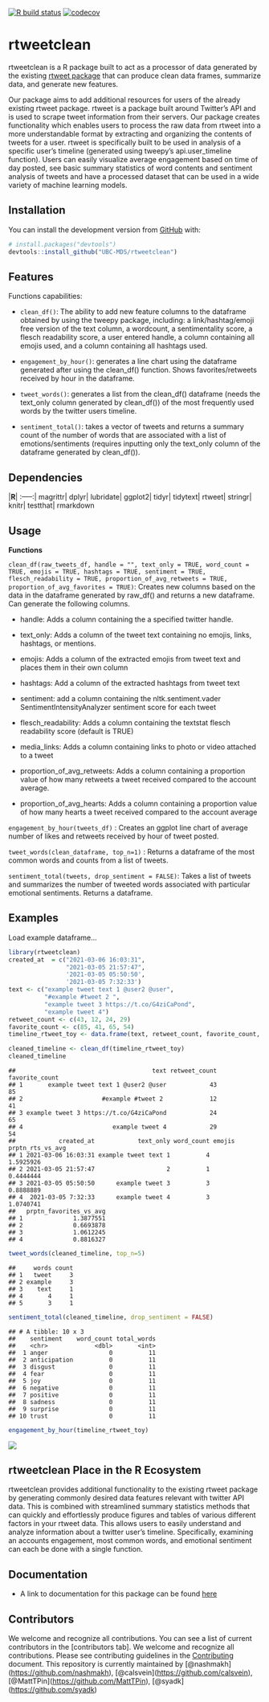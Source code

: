 
<!-- badges: start -->

[![R build
status](https://github.com/UBC-MDS/rtweetclean/workflows/R-CMD-check/badge.svg)](https://github.com/UBC-MDS/rtweetclean/actions)
[![codecov](https://codecov.io/gh/UBC-MDS/rtweetclean/branch/main/graph/badge.svg?token=TSE8L6CH45)](https://codecov.io/gh/UBC-MDS/rtweetclean)
<!-- badges: end -->

# rtweetclean

rtweetclean is a R package built to act as a processor of data generated
by the existing [rtweet
package](https://www.rdocumentation.org/packages/rtweet/versions/0.4.0)
that can produce clean data frames, summarize data, and generate new
features.

Our package aims to add additional resources for users of the already
existing rtweet package. rtweet is a package built around Twitter’s API
and is used to scrape tweet information from their servers. Our package
creates functionality which enables users to process the raw data from
rtweet into a more understandable format by extracting and organizing
the contents of tweets for a user. rtweet is specifically built to be
used in analysis of a specific user’s timeline (generated using tweepy’s
api.user\_timeline function). Users can easily visualize average
engagement based on time of day posted, see basic summary statistics of
word contents and sentiment analysis of tweets and have a processed
dataset that can be used in a wide variety of machine learning models.

## Installation

You can install the development version from
[GitHub](https://github.com/) with:

``` r
# install.packages("devtools")
devtools::install_github("UBC-MDS/rtweetclean")
```

## Features

Functions capabilities:

  - `clean_df()`: The ability to add new feature columns to the
    dataframe obtained by using the tweepy package, including: a
    link/hashtag/emoji free version of the text column, a wordcount, a
    sentimentality score, a flesch readability score, a user entered
    handle, a column containing all emojis used, and a column containing
    all hashtags used.

  - `engagement_by_hour()`: generates a line chart using the dataframe
    generated after using the clean\_df() function. Shows
    favorites/retweets received by hour in the dataframe.

  - `tweet_words()`: generates a list from the clean\_df() dataframe
    (needs the text\_only column generated by clean\_df()) of the most
    frequently used words by the twitter users timeline.

  - `sentiment_total()`: takes a vector of tweets and returns a summary
    count of the number of words that are associated with a list of
    emotions/sentiments (requires inputting only the text\_only column
    of the dataframe generated by clean\_df()).

## Dependencies

|**R**| :—–:| magrittr| dplyr| lubridate| ggplot2| tidyr| tidytext|
rtweet| stringr| knitr| testthat| rmarkdown

## Usage

**Functions**

`clean_df(raw_tweets_df, handle = "", text_only = TRUE, word_count =
TRUE, emojis = TRUE, hashtags = TRUE, sentiment = TRUE,
flesch_readability = TRUE, proportion_of_avg_retweets = TRUE,
proportion_of_avg_favorites = TRUE)`: Creates new columns based on the
data in the dataframe generated by raw\_df() and returns a new
dataframe. Can generate the following columns.

  - handle: Adds a column containing the a specified twitter handle.

  - text\_only: Adds a column of the tweet text containing no emojis,
    links, hashtags, or mentions.

  - emojis: Adds a column of the extracted emojis from tweet text and
    places them in their own column

  - hashtags: Add a column of the extracted hashtags from tweet text

  - sentiment: add a column containing the nltk.sentiment.vader
    SentimentIntensityAnalyzer sentiment score for each tweet

  - flesch\_readability: Adds a column containing the textstat flesch
    readability score (default is TRUE)

  - media\_links: Adds a column containing links to photo or video
    attached to a tweet

  - proportion\_of\_avg\_retweets: Adds a column containing a proportion
    value of how many retweets a tweet received compared to the account
    average.

  - proportion\_of\_avg\_hearts: Adds a column containing a proportion
    value of how many hearts a tweet received compared to the account
    average

`engagement_by_hour(tweets_df)` : Creates an ggplot line chart of
average number of likes and retweets received by hour of tweet posted.

`tweet_words(clean_dataframe, top_n=1)` : Returns a dataframe of the
most common words and counts from a list of tweets.

`sentiment_total(tweets, drop_sentiment = FALSE)`: Takes a list of
tweets and summarizes the number of tweeted words associated with
particular emotional sentiments. Returns a dataframe.

## Examples

Load example dataframe…

``` r
library(rtweetclean)
created_at  = c("2021-03-06 16:03:31",
                "2021-03-05 21:57:47",
                '2021-03-05 05:50:50',
                '2021-03-05 7:32:33')
text <- c("example tweet text 1 @user2 @user",
          "#example #tweet 2 ",
          "example tweet 3 https://t.co/G4ziCaPond",
          "example tweet 4")
retweet_count <- c(43, 12, 24, 29)
favorite_count <- c(85, 41, 65, 54)
timeline_rtweet_toy <- data.frame(text, retweet_count, favorite_count, created_at)
```

``` r
cleaned_timeline <- clean_df(timeline_rtweet_toy)
cleaned_timeline
```

    ##                                      text retweet_count favorite_count
    ## 1       example tweet text 1 @user2 @user            43             85
    ## 2                      #example #tweet 2             12             41
    ## 3 example tweet 3 https://t.co/G4ziCaPond            24             65
    ## 4                         example tweet 4            29             54
    ##            created_at            text_only word_count emojis prptn_rts_vs_avg
    ## 1 2021-03-06 16:03:31 example tweet text 1          4               1.5925926
    ## 2 2021-03-05 21:57:47                    2          1               0.4444444
    ## 3 2021-03-05 05:50:50      example tweet 3          3               0.8888889
    ## 4  2021-03-05 7:32:33      example tweet 4          3               1.0740741
    ##   prptn_favorites_vs_avg
    ## 1              1.3877551
    ## 2              0.6693878
    ## 3              1.0612245
    ## 4              0.8816327

``` r
tweet_words(cleaned_timeline, top_n=5)
```

    ##     words count
    ## 1   tweet     3
    ## 2 example     3
    ## 3    text     1
    ## 4       4     1
    ## 5       3     1

``` r
sentiment_total(cleaned_timeline, drop_sentiment = FALSE)
```

    ## # A tibble: 10 x 3
    ##    sentiment    word_count total_words
    ##    <chr>             <dbl>       <int>
    ##  1 anger                 0          11
    ##  2 anticipation          0          11
    ##  3 disgust               0          11
    ##  4 fear                  0          11
    ##  5 joy                   0          11
    ##  6 negative              0          11
    ##  7 positive              0          11
    ##  8 sadness               0          11
    ##  9 surprise              0          11
    ## 10 trust                 0          11

``` r
engagement_by_hour(timeline_rtweet_toy)
```

![](README_files/figure-gfm/unnamed-chunk-1-1.png)<!-- -->

## rtweetclean Place in the R Ecosystem

rtweetclean provides additional functionality to the existing rtweet
package by generating commonly desired data features relevant with
twitter API data. This is combined with streamlined summary statistics
methods that can quickly and effortlessly produce figures and tables of
various different factors in your rtweet data. This allows users to
easily understand and analyze information about a twitter user’s
timeline. Specifically, examining an accounts engagement, most common
words, and emotional sentiment can each be done with a single function.

## Documentation

  - A link to documentation for this package can be found
    [here](https://ubc-mds.github.io/rtweetclean/)

## Contributors

We welcome and recognize all contributions. You can see a list of
current contributors in the \[contributors tab\]. We welcome and
recognize all contributions. Please see contributing guidelines in the
[Contributing](https://github.com/UBC-MDS/rtweetclean/blob/main/.github/CONTRIBUTING.md)
document. This repository is currently maintained by
\[@nashmakh\](<https://github.com/nashmakh>),
\[@calsvein\](<https://github.com/calsvein>),
\[@MattTPin\](<https://github.com/MattTPin>),
\[@syadk\](<https://github.com/syadk>)
